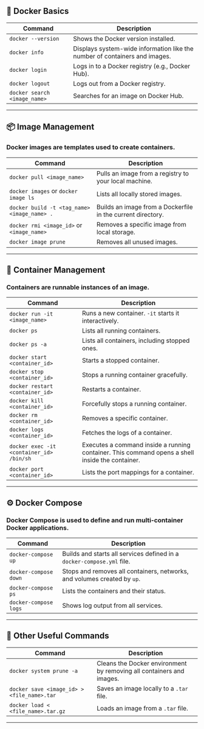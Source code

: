 ## 📌 Docker Basics
| Command | Description |
|---------|-------------|
| `docker --version` | Shows the Docker version installed. |
| `docker info` | Displays system-wide information like the number of containers and images. |
| `docker login` | Logs in to a Docker registry (e.g., Docker Hub). |
| `docker logout` | Logs out from a Docker registry. |
| `docker search <image_name>` | Searches for an image on Docker Hub. |

---

## 📦 Image Management
### Docker images are templates used to create containers.
| Command | Description |
|---------|-------------|
| `docker pull <image_name>` | Pulls an image from a registry to your local machine. |
| `docker images` or `docker image ls` | Lists all locally stored images. |
| `docker build -t <tag_name> <image_name> .` | Builds an image from a Dockerfile in the current directory. |
| `docker rmi <image_id>` or `<image_name>` | Removes a specific image from local storage. |
| `docker image prune` | Removes all unused images. |

---

## 🚀 Container Management
### Containers are runnable instances of an image.
| Command | Description |
|---------|-------------|
| `docker run -it <image_name>` | Runs a new container. `-it` starts it interactively. |
| `docker ps` | Lists all running containers. |
| `docker ps -a` | Lists all containers, including stopped ones. |
| `docker start <container_id>` | Starts a stopped container. |
| `docker stop <container_id>` | Stops a running container gracefully. |
| `docker restart <container_id>` | Restarts a container. |
| `docker kill <container_id>` | Forcefully stops a running container.|
| `docker rm <container_id>` | Removes a specific container.|
| `docker logs <container_id>` | Fetches the logs of a container. |
| `docker exec -it <container_id> /bin/sh` | Executes a command inside a running container. This command opens a shell inside the container.|
| `docker port <container_id>` | Lists the port mappings for a container.|

---

## ⚙️ Docker Compose
### Docker Compose is used to define and run multi-container Docker applications.
| Command | Description |
|---------|-------------|
| `docker-compose up` | Builds and starts all services defined in a `docker-compose.yml` file. |
| `docker-compose down` | Stops and removes all containers, networks, and volumes created by `up`. |
| `docker-compose ps` | Lists the containers and their status. |
| `docker-compose logs` | Shows log output from all services. |

---

## 🔧 Other Useful Commands
| Command | Description |
|---------|-------------|
| `docker system prune -a` | Cleans the Docker environment by removing all containers and images. |
| `docker save <image_id> > <file_name>.tar` | Saves an image locally to a `.tar` file. |
| `docker load < <file_name>.tar.gz` | Loads an image from a `.tar` file. |

---
